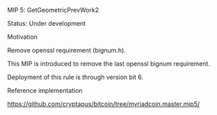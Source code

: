 MIP 5: GetGeometricPrevWork2

Status: Under development


Motivation

Remove openssl requirement (bignum.h).

This MIP is introduced to remove the last openssl bignum requirement.

Deployment of this rule is through version bit 6.



Reference implementation

https://github.com/cryptapus/bitcoin/tree/myriadcoin.master.mip5/
